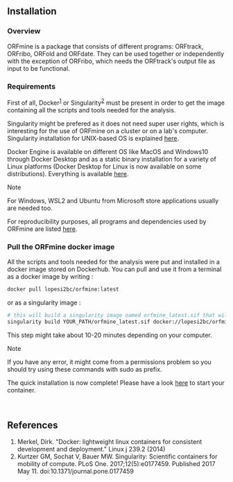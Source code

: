 ## Installation

### Overview

ORFmine is a package that consists of different programs: ORFtrack, ORFribo, ORFold and ORFdate.
They can be used together or independently with the exception of ORFribo, which needs the ORFtrack's output file as input to be functional.


### Requirements

First of all, Docker<sup><a href="#references">1</a></sup> or Singularity<sup><a href="#references">2</a></sup> must be present in order to get the image containing all the scripts and tools needed for the analysis. 

Singularity might be prefered as it does not need super user rights, which is interesting for the use of ORFmine on a cluster or on a lab's computer. Singularity installation for UNIX-based OS is explained [here](https://singularity-tutorial.github.io/01-installation/).

Docker Engine is available on different OS like MacOS and Windows10 through Docker Desktop and as a static binary installation for a variety of Linux platforms (Docker Desktop for Linux is now available on some distributions). Everything is available [here](https://docs.docker.com/engine/install/).

<div class="admonition note">
    <p class="first admonition-title">
        Note
    </p>
    <p class="last">
        For Windows, WSL2 and Ubuntu from Microsoft store applications usually are needed too.
    </p>
</div>

For reproducibility purposes, all programs and dependencies used by ORFmine are listed [here](./dependencies.md).


### Pull the ORFmine docker image

All the scripts and tools needed for the analysis were put and installed in a docker image stored on Dockerhub. You can pull and use it from a terminal as a docker image by writing :

``` bash
docker pull lopesi2bc/orfmine:latest
```

or as a singularity image :

```bash
# this will build a singularity image named orfmine_latest.sif that will be located in YOUR_PATH (to adapt)
singularity build YOUR_PATH/orfmine_latest.sif docker://lopesi2bc/orfmine:latest
```

This step might take about 10-20 minutes depending on your computer.

<div class="admonition note">
    <p class="first admonition-title">
        Note
    </p>
    <p class="last">
        If you have any error, it might come from a permissions problem so you should try using these commands with sudo as prefix.  
    </p>
</div>


The quick installation is now complete! Please have a look [here](./orfmine_quickstart.md) to start your container.

<br>


## References

1. Merkel, Dirk. "Docker: lightweight linux containers for consistent development and deployment." Linux j 239.2 (2014)
2. Kurtzer GM, Sochat V, Bauer MW. Singularity: Scientific containers for mobility of compute. PLoS One. 2017;12(5):e0177459. Published 2017 May 11. doi:10.1371/journal.pone.0177459
